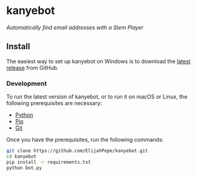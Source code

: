 # kanyebot
*Automatically find email addresses with a Stem Player*

## Install
The easiest way to set up kanyebot on Windows is to download the [latest release](https://github.com/ElijahPepe/kanyebot/releases/download/v1.0.0/bot.exe) from GitHub.

### Development
To run the latest version of kanyebot, or to run it on macOS or Linux, the following prerequisites are necessary:
* [Python](https://www.python.org/downloads/)
* [Pip](https://pip.pypa.io/en/stable/installation/)
* [Git](https://git-scm.com/)

Once you have the prerequisites, run the following commands:

```sh
git clone https://github.com/ElijahPepe/kanyebot.git
cd kanyebot
pip install -r requirements.txt
python bot.py
```
